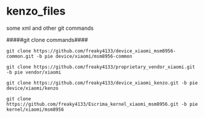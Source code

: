 # kenzo_files
some xml and other git commands


#####git clone commands####

```
git clone https://github.com/freaky4133/device_xiaomi_msm8956-common.git -b pie device/xiaomi/msm8956-common
```
```
git clone https://github.com/freaky4133/proprietary_vendor_xiaomi.git -b pie vendor/xiaomi
```
```
git clone https://github.com/freaky4133/device_xiaomi_kenzo.git -b pie device/xiaomi/kenzo
```
```
git clone https://github.com/freaky4133/Escrima_kernel_xiaomi_msm8956.git -b pie kernel/xiaomi/msm8956
```
